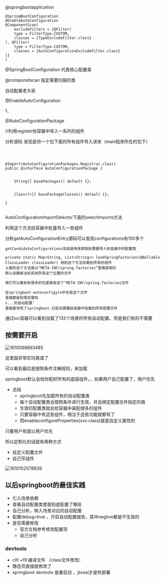 

@springbootapplication







```
@SpringBootConfiguration
@EnableAutoConfiguration
@ComponentScan(
    excludeFilters = {@Filter(
    type = FilterType.CUSTOM,
    classes = {TypeExcludeFilter.class}
), @Filter(
    type = FilterType.CUSTOM,
    classes = {AutoConfigurationExcludeFilter.class}
)}
)
```





@SpringBootConfiguration 代表核心配置类

@componetscan 指定需要扫描的类







自动配置老大哥

@EnableAutoConfiguration





1、

@AutoConfigurationPackage

//利用register给容器中导入一系列的组件

分析源码 发现是将一个包下面的所有组件导入进来（main程序所在的包下）

```



@Import(AutoConfigurationPackages.Registrar.class)
public @interface AutoConfigurationPackage {


	String[] basePackages() default {};


	Class<?>[] basePackageClasses() default {};

}


```





AutoConfigurationImportSelector下面的selectImports方法

利用这个方法给容器中批量导入一些组件

分析getAutoConfigurationEntry源码可以发现configurations有100多个

```
getCandidateConfigurations及就是用来获取到需要导入到容器中的配置类
```

```
private static Map<String, List<String>> loadSpringFactories(@Nullable ClassLoader classLoader) 用到这个方法加载到所有的组件
上面的这个方法是从"META-INF/spring.factories“里面获取的
默认会臊面当前系统所有这个位置的文件

我们可以看到有很多的包里面有这个"META-INF/spring.factories文件

在springboot-autoconfigyre中也有这个文件
里面都是权限定雷鸣
s...的自动配置‘
里面是写死了springboot-已启动需要给容器中加载的所有配置文件
```

通过ioc容器可以看到加载了132个场景的所有自动配置，但是我们有的不需要

## 按需要开启

![1610098893485](C:\Users\ADMINI~1\AppData\Local\Temp\1610098893485.png)

这里就非常尼玛离谱了



可以看到最后是按照条件注解规则，来加载





springboot默认会给你配好所有的底层组件。，如果用户自己配置了，用户优先

* 总结
  * springboot先加载所有的自动配置类
  * 每个自动配置类会按照条件进行生效，并且绑定配置文件指定的值
  * 生效的配置类就会给容器中装配很多的组件
  * 只要容器中有这些组件，相当于这些功能就都有了
  * 而enableconfigureProperties(xxx.class)就是自定义属性的

只要用户有就以用户优先



所以定制化的话就有两种方式

* 自定义配置文件
* 自己写组件

![1610102578839](C:\Users\ADMINI~1\AppData\Local\Temp\1610102578839.png)







## 以后springboot的最佳实践

* 引入场景依赖
*  查看自动配置类里面到底配置了哪些
  * 自己分析，映入场景对应的自动配置
  * 配置debug=true ，开启自动配置报告，其中negtive都是不生效的
* 是否需要修改
  * 官方文档参考修改配置项
  * 自己分析





### devtools

* cltl +f9 编译文件 （class文件修改）
* 静态页直接就修改了
* springboot devtools 是重启动 ，jbreal才是热部署